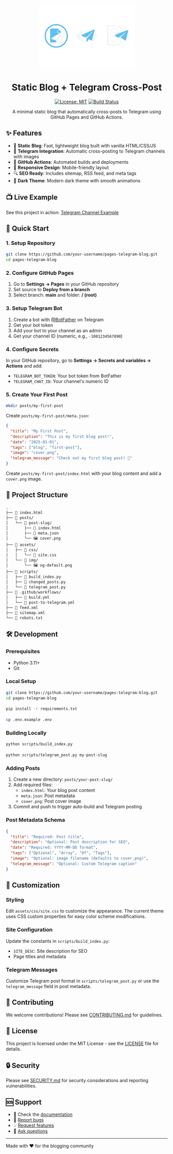<div align="center">
  <img src="assets/img/og-default.png" alt="Static Blog + Telegram Cross-Post" height="200">
  
  # Static Blog + Telegram Cross-Post

[![License: MIT](https://img.shields.io/badge/License-MIT-yellow.svg)](https://opensource.org/licenses/MIT)
[![Build Status](https://github.com/dabarov/pages-telegram-blog/workflows/Build%20site/badge.svg)](https://github.com/dabarov/pages-telegram-blog/actions)

A minimal static blog that automatically cross-posts to Telegram using GitHub Pages and GitHub Actions.

</div>

## ✨ Features

- 📝 **Static Blog**: Fast, lightweight blog built with vanilla HTML/CSS/JS
- 🤖 **Telegram Integration**: Automatic cross-posting to Telegram channels with images
- 🔄 **GitHub Actions**: Automated builds and deployments
- 📱 **Responsive Design**: Mobile-friendly layout
- 🔍 **SEO Ready**: Includes sitemap, RSS feed, and meta tags
- 🎨 **Dark Theme**: Modern dark theme with smooth animations

## 📺 Live Example

See this project in action: [Telegram Channel Example](https://t.me/pages_telegram_blog)

## 🚀 Quick Start

### 1. Setup Repository

```bash
git clone https://github.com/your-username/pages-telegram-blog.git
cd pages-telegram-blog
```

### 2. Configure GitHub Pages

1. Go to **Settings → Pages** in your GitHub repository
2. Set source to **Deploy from a branch**
3. Select branch: **main** and folder: **/ (root)**

### 3. Setup Telegram Bot

1. Create a bot with [@BotFather](https://t.me/botfather) on Telegram
2. Get your bot token
3. Add your bot to your channel as an admin
4. Get your channel ID (numeric, e.g., `-1001234567890`)

### 4. Configure Secrets

In your GitHub repository, go to **Settings → Secrets and variables → Actions** and add:

- `TELEGRAM_BOT_TOKEN`: Your bot token from BotFather
- `TELEGRAM_CHAT_ID`: Your channel's numeric ID

### 5. Create Your First Post

```bash
mkdir posts/my-first-post
```

Create `posts/my-first-post/meta.json`:

```json
{
  "title": "My First Post",
  "description": "This is my first blog post!",
  "date": "2025-01-01",
  "tags": ["blog", "first-post"],
  "image": "cover.png",
  "telegram_message": "Check out my first blog post! 🎉"
}
```

Create `posts/my-first-post/index.html` with your blog content and add a `cover.png` image.

## 📁 Project Structure

```
.
├── 📄 index.html
├── 📂 posts/
│   └── 📂 post-slug/
│       ├── 📄 index.html
│       ├── 📄 meta.json
│       └── 🖼️ cover.png
├── 📂 assets/
│   ├── 📂 css/
│   │   └── 📄 site.css
│   └── 📂 img/
│       └── 🖼️ og-default.png
├── 📂 scripts/
│   ├── 🐍 build_index.py
│   ├── 🐍 changed_posts.py
│   └── 🐍 telegram_post.py
├── 📂 .github/workflows/
│   ├── 🔧 build.yml
│   └── 🔧 post-to-telegram.yml
├── 📄 feed.xml
├── 📄 sitemap.xml
└── 📄 robots.txt
```

## 🛠️ Development

### Prerequisites

- Python 3.11+
- Git

### Local Setup

```bash
git clone https://github.com/your-username/pages-telegram-blog.git
cd pages-telegram-blog

pip install -r requirements.txt

cp .env.example .env
```

### Building Locally

```bash
python scripts/build_index.py

python scripts/telegram_post.py my-post-slug
```

### Adding Posts

1. Create a new directory: `posts/your-post-slug/`
2. Add required files:
   - `index.html`: Your blog post content
   - `meta.json`: Post metadata
   - `cover.png`: Post cover image
3. Commit and push to trigger auto-build and Telegram posting

### Post Metadata Schema

```json
{
  "title": "Required: Post title",
  "description": "Optional: Post description for SEO",
  "date": "Required: YYYY-MM-DD format",
  "tags": ["Optional", "Array", "Of", "Tags"],
  "image": "Optional: image filename (defaults to cover.png)",
  "telegram_message": "Optional: Custom Telegram caption"
}
```

## 🔧 Customization

### Styling

Edit `assets/css/site.css` to customize the appearance. The current theme uses CSS custom properties for easy color scheme modifications.

### Site Configuration

Update the constants in `scripts/build_index.py`:

- `SITE_DESC`: Site description for SEO
- Page titles and metadata

### Telegram Messages

Customize Telegram post format in `scripts/telegram_post.py` or use the `telegram_message` field in post metadata.

## 🤝 Contributing

We welcome contributions! Please see [CONTRIBUTING.md](CONTRIBUTING.md) for guidelines.

## 📄 License

This project is licensed under the MIT License - see the [LICENSE](LICENSE) file for details.

## 🔒 Security

Please see [SECURITY.md](SECURITY.md) for security considerations and reporting vulnerabilities.

## 🆘 Support

- 📖 Check the [documentation](README.md)
- 🐛 [Report bugs](https://github.com/dabarov/pages-telegram-blog/issues)
- 💡 [Request features](https://github.com/dabarov/pages-telegram-blog/issues)
- 💬 [Ask questions](https://github.com/dabarov/pages-telegram-blog/discussions)

---

Made with ❤️ for the blogging community
